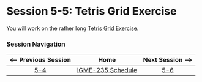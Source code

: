 # Session 5-5: Tetris Grid Exercise

You will work on the rather long [Tetris Grid Exercise](../exercises/tetris-grid.md). 

### Session Navigation

| <-- Previous Session |               Home                  | Next Session --> |
|:--------------------:|:-----------------------------------:|:----------------:|
|  [5-4](5-4.md)       | [IGME-235 Schedule](../schedule.md) |   [5-6](5-6.md)  |
